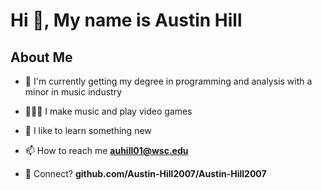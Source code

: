 # Hi 👋, My name is Austin Hill
## About Me

- 🏦 I'm currently getting my degree in programming and analysis with a minor in music industry

- 👨🏻‍💻 I make music and play video games

- 🧠 I like to learn something new

- 📫 How to reach me **auhill01@wsc.edu**

- 💬 Connect? **github.com/Austin-Hill2007/Austin-Hill2007**
